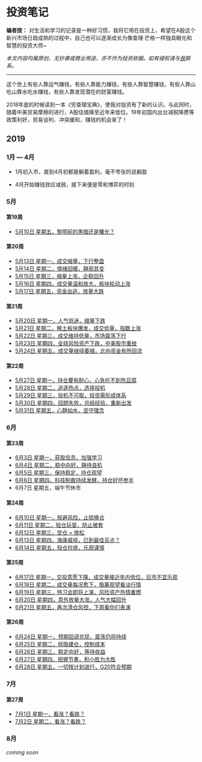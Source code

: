 # 投资笔记



**编者按：** 对生活和学习的记录是一种好习惯，我将它用在投资上，希望在A股这个新兴市场日趋成熟的过程中，自己也可以逐渐成长为像查理·芒格一样独具眼光和智慧的投资大师~

*本文内容均属原创，无抄袭或商业用途，亦不作为投资依据。如有侵权请与[我](mailto:vipyangtuo@gmail.com)联系。*

---





这个世上有些人靠运气赚钱，有些人靠能力赚钱，有些人靠智慧赚钱，有些人靠山吃山靠水吃水赚钱，有些人靠发现潜在的财富赚钱。

2018年底的时候读到一本《穷查理宝典》，使我对投资有了新的认识。与此同时，随着中美贸易摩擦的进行，A股估值降至近年来低位。19年初国内出台减税降费等政策利好，贸易谈判、冲突缓和，赚钱的机会来了！



## 2019

### 1月 — 4月

- 1月初入市，直到4月初都是躺着盈利，毫不夸张的说躺盈

- 4月开始赚钱效应减弱，接下来便是零和博弈的时刻

### 5月

#### 第19周

- [5月10日 星期五，黎明前的黑暗还是曙光？](https://github.com/gdoggy/investment-diary/blob/master/2019/0511.md)

#### 第20周

- [5月13日 星期一，成交缩量，下行整盘](https://github.com/gdoggy/investment-diary/blob/master/2019/0513.md)
- [5月14日 星期二，情绪回暖，静观其变](https://github.com/gdoggy/investment-diary/blob/master/2019/0514.md)
- [5月15日 星期三，缩量上涨，企稳回升](https://github.com/gdoggy/investment-diary/blob/master/2019/0515.md)
- [5月16日 星期四，成交量温和放大，板块轮动上涨](https://github.com/gdoggy/investment-diary/blob/master/2019/0516.md)
- [5月17日 星期五，资金出逃，放量大跌](https://github.com/gdoggy/investment-diary/blob/master/2019/0517.md)

#### 第21周

- [5月20日 星期一，人气低迷，缩量下跌](https://github.com/gdoggy/investment-diary/blob/master/2019/0520.md)
- [5月21日 星期二，稀土板块爆发，成交低量，指数上涨](https://github.com/gdoggy/investment-diary/blob/master/2019/0521.md)
- [5月22日 星期三，成交维持低量，市场震荡下行](https://github.com/gdoggy/investment-diary/blob/master/2019/0522.md)
- [5月23日 星期四，全球风险资产下跌，中美股市重挫](https://github.com/gdoggy/investment-diary/blob/master/2019/0523.md)
- [5月24日 星期五，成交量继续萎缩，北向资金有所回流](https://github.com/gdoggy/investment-diary/blob/master/2019/0524.md)

#### 第22周

- [5月27日 星期一，持仓要有耐心，心急吃不到热豆腐](https://github.com/gdoggy/investment-diary/blob/master/2019/0527.md)
- [5月28日 星期二，追逐热点，选择投机](https://github.com/gdoggy/investment-diary/blob/master/2019/0528.md)
- [5月29日 星期三，投机不可取，投资需形成体系](https://github.com/gdoggy/investment-diary/blob/master/2019/0529.md)
- [5月30日 星期四，回顾失败，总结经验，重新出发](https://github.com/gdoggy/investment-diary/blob/master/2019/0530.md)
- [5月31日 星期五，心静如水，坚守理念](https://github.com/gdoggy/investment-diary/blob/master/2019/0531.md)

### 6月

#### 第23周

- [6月3日 星期一，获取信息，加强学习](https://github.com/gdoggy/investment-diary/blob/master/2019/0603.md)
- [6月4日 星期二，稳中向好，静待良机](https://github.com/gdoggy/investment-diary/blob/master/2019/0604.md)
- [6月5日 星期三，保持稳定，持仓观望](https://github.com/gdoggy/investment-diary/blob/master/2019/0605.md)
- [6月6日 星期四，科技制裁持续发酵，持仓好坏参半](https://github.com/gdoggy/investment-diary/blob/master/2019/0606.md)
- 6月7日 星期五，端午节休市

#### 第24周

- [6月10日 星期一，规避风险，止损换仓](https://github.com/gdoggy/investment-diary/blob/master/2019/0610.md)
- [6月11日 星期二，轻仓玩耍，防止被套](https://github.com/gdoggy/investment-diary/blob/master/2019/0611.md)
- [6月12日 星期三，空仓 = 放松](https://github.com/gdoggy/investment-diary/blob/master/2019/0612.md)
- [6月13日 星期四，海康威视，已到最佳买点？](https://github.com/gdoggy/investment-diary/blob/master/2019/0613.md)
- [6月14日 星期五，轻仓抄底，乐观谨慎](https://github.com/gdoggy/investment-diary/blob/master/2019/0614.md)

#### 第25周

- [6月17日 星期一，交投意愿下降，成交量接近年内低位，后市不宜乐观](https://github.com/gdoggy/investment-diary/blob/master/2019/0617.md)
- [6月18日 星期二，成交量每况愈下，吸筹观望看淡行情](https://github.com/gdoggy/investment-diary/blob/master/2019/0618.md)
- [6月19日 星期三，特习会即将上演，风险资产热情重燃](https://github.com/gdoggy/investment-diary/blob/master/2019/0619.md)
- [6月20日 星期四，意外放量大涨，人气大幅回升](https://github.com/gdoggy/investment-diary/blob/master/2019/0620.md)
- [6月21日 星期五，再次清仓风控，下周看你们表演](https://github.com/gdoggy/investment-diary/blob/master/2019/0621.md)

#### 第26周

- [6月24日 星期一，预期回调兑现，震荡仍将持续](https://github.com/gdoggy/investment-diary/blob/master/2019/0624.md)
- [6月25日 星期二，低吸建仓，控制成本](https://github.com/gdoggy/investment-diary/blob/master/2019/0625.md)
- [6月26日 星期三，稳定向好，等待收益](https://github.com/gdoggy/investment-diary/blob/master/2019/0626.md)
- [6月27日 星期四，把握节奏，积小胜为大胜](https://github.com/gdoggy/investment-diary/blob/master/2019/0627.md)
- [6月28日 星期五，一切按计划进行，G20符合预期](https://github.com/gdoggy/investment-diary/blob/master/2019/0628.md)

### 7月

#### 第27周

- [7月1日 星期一，看涨？看跌？](https://github.com/gdoggy/investment-diary/blob/master/2019/0701.md)
- [7月2日 星期二，看涨？看跌？](https://github.com/gdoggy/investment-diary/blob/master/2019/0702.md)

### 8月

*coming soon*

